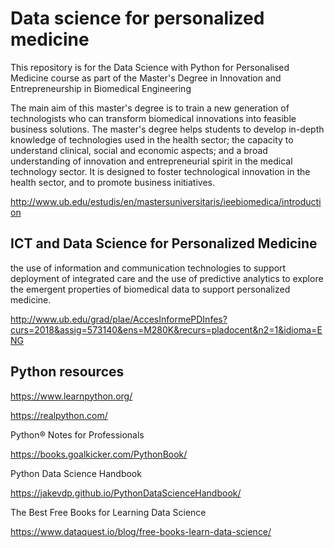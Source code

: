 # Data science for personalized medicine

This repository is for the Data Science with Python for Personalised Medicine course as part of the Master's Degree in Innovation and Entrepreneurship in Biomedical Engineering

The main aim of this master's degree is to train a new generation of technologists who can transform biomedical innovations into feasible business solutions. The master's degree helps students to develop in-depth knowledge of technologies used in the health sector; the capacity to understand clinical, social and economic aspects; and a broad understanding of innovation and entrepreneurial spirit in the medical technology sector. It is designed to foster technological innovation in the health sector, and to promote business initiatives.

http://www.ub.edu/estudis/en/mastersuniversitaris/ieebiomedica/introduction

## ICT and Data Science for Personalized Medicine

the use of information and communication technologies to support deployment of integrated care and the use of predictive analytics to explore the emergent properties of biomedical data to support personalized medicine. 

http://www.ub.edu/grad/plae/AccesInformePDInfes?curs=2018&assig=573140&ens=M280K&recurs=pladocent&n2=1&idioma=ENG

## Python resources

https://www.learnpython.org/

https://realpython.com/

Python® Notes for Professionals

https://books.goalkicker.com/PythonBook/

Python Data Science Handbook

https://jakevdp.github.io/PythonDataScienceHandbook/

The Best Free Books for Learning Data Science

https://www.dataquest.io/blog/free-books-learn-data-science/
